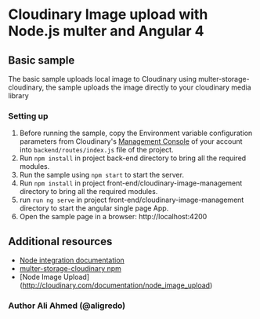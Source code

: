# Cloudinary Image upload with Node.js multer and Angular 4 #

## Basic sample

The basic sample uploads local image to Cloudinary using multer-storage-cloudinary, the sample uploads the image directly to your cloudinary media library

### Setting up

1. Before running the sample, copy the Environment variable configuration parameters from Cloudinary's [Management Console](https://cloudinary.com/console) of your account into `backend/routes/index.js` file of the project.
1. Run `npm install` in project back-end directory to bring all the required modules.
1. Run the sample using `npm start` to start the server.
1. Run `npm install` in project front-end/cloudinary-image-management directory to bring all the required modules.
1. run `run ng serve` in project front-end/cloudinary-image-management directory to start the angular single page App.
1. Open the sample page in a browser: http://localhost:4200


## Additional resources ##

* [Node integration documentation](http://cloudinary.com/documentation/node_integration)
* [multer-storage-cloudinary npm](https://www.npmjs.com/package/multer-storage-cloudinary)
* [Node Image Upload] (http://cloudinary.com/documentation/node_image_upload)


### Author Ali Ahmed (@aligredo)
